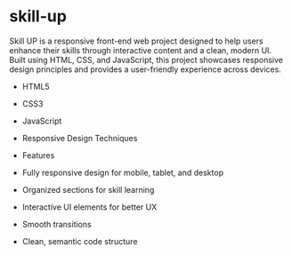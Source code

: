 # skill-up

Skill UP is a responsive front-end web project designed to help users enhance their skills through interactive content and a clean, modern UI. Built using HTML, CSS, and JavaScript, this project showcases responsive design principles and provides a user-friendly experience across devices.

- HTML5
- CSS3
- JavaScript 
- Responsive Design Techniques


- Features

-  Fully responsive design for mobile, tablet, and desktop
-  Organized sections for skill learning
-  Interactive UI elements for better UX
-  Smooth transitions 
-  Clean, semantic code structure
